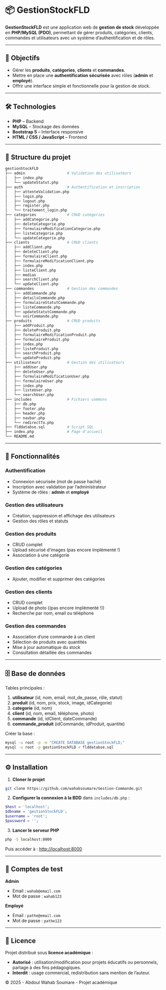 # 📦 GestionStockFLD

**GestionStockFLD** est une application web de **gestion de stock** développée en **PHP/MySQL (PDO)**, permettant de gérer produits, catégories, clients, commandes et utilisateurs avec un système d’authentification et de rôles.

---

## 🚀 Objectifs

- Gérer les **produits**, **catégories**, **clients** et **commandes**.
- Mettre en place une **authentification sécurisée** avec rôles (**admin** et **employé**).
- Offrir une interface simple et fonctionnelle pour la gestion de stock.

---

## 🛠️ Technologies

- **PHP** – Backend
- **MySQL** – Stockage des données
- **Bootstrap 5** – Interface responsive
- **HTML / CSS / JavaScript** – Frontend

---

## 📂 Structure du projet

```bash
gestionStockFLD
├── admin                   # Validation des utilisateurs
│   ├── index.php
│   └── updateStatut.php
├── auth                    # Authentification et inscription
│   ├── attenteValidation.php
│   ├── login.php
│   ├── logout.php
│   ├── register.php
│   └── traitement_login.php
├── categories              # CRUD catégories
│   ├── addCategorie.php
│   ├── deleteCategorie.php
│   ├── formulaireModificationCategorie.php
│   ├── listeCategorie.php
│   └── updateCategorie.php
├── clients                 # CRUD clients
│   ├── addClient.php
│   ├── deleteClient.php
│   ├── formulaireClient.php
│   ├── formulaireModificationClient.php
│   ├── index.php
│   ├── listeClient.php
│   ├── medias
│   ├── searchClient.php
│   └── updateClient.php
├── commandes               # Gestion des commandes
│   ├── addCommande.php
│   ├── detailsCommande.php
│   ├── formulaireStatutCommande.php
│   ├── listeCommande.php
│   ├── updateStatutCommande.php
│   └── voirCommande.php
├── produits                # CRUD produits
│   ├── addProduit.php
│   ├── deleteProduit.php
│   ├── formulaireModificationProduit.php
│   ├── formulaireProduit.php
│   ├── index.php
│   ├── listeProduit.php
│   ├── searchProduit.php
│   └── updateProduit.php
├── utilisateurs            # Gestion des utilisateurs
│   ├── addUser.php
│   ├── deleteUser.php
│   ├── formulaireModificationUser.php
│   ├── formulaireUser.php
│   ├── index.php
│   ├── listeUser.php
│   └── searchUser.php
├── includes                # Fichiers communs
│   ├── db.php
│   ├── footer.php
│   ├── header.php
│   ├── navbar.php
│   └── redirectTo.php
├── flddatabse.sql          # Script SQL
├── index.php               # Page d'accueil
└── README.md
```

---

## 🔑 Fonctionnalités

### **Authentification**
- Connexion sécurisée (mot de passe haché)
- Inscription avec validation par l’administrateur
- Système de rôles : **admin** et **employé**

### **Gestion des utilisateurs**
- Création, suppression et affichage des utilisateurs
- Gestion des rôles et statuts

### **Gestion des produits**
- CRUD complet
- Upload sécurisé d’images (pas encore implémenté !)
- Association à une catégorie

### **Gestion des catégories**
- Ajouter, modifier et supprimer des catégories

### **Gestion des clients**
- CRUD complet
- Upload de photo ((pas encore implémenté !))
- Recherche par nom, email ou téléphone

### **Gestion des commandes**
- Association d’une commande à un client
- Sélection de produits avec quantités
- Mise à jour automatique du stock
- Consultation détaillée des commandes

---

## 🗄️ Base de données

Tables principales :
1. **utilisateur** (id, nom, email, mot_de_passe, rôle, statut)
2. **produit** (id, nom, prix, stock, image, idCategorie)
3. **categorie** (id, nom)
4. **client** (id, nom, email, téléphone, photo)
5. **commande** (id, idClient, dateCommande)
6. **commande_produit** (idCommande, idProduit, quantite)

Créer la base :
```bash
mysql -u root -p -e "CREATE DATABASE gestionStockFLD;"
mysql -u root -p gestionStockFLD < flddatabse.sql
```

---

## ⚙️ Installation

1. **Cloner le projet**
```bash
git clone https://github.com/wahabsoumare/Gestion-Commande.git
```

2. **Configurer la connexion à la BDD** dans `includes/db.php` :
```php
$host = 'localhost';
$dbname = 'gestionStockFLD';
$username = 'root';
$password = '';
```

3. **Lancer le serveur PHP**
```bash
php -S localhost:8000
```
Puis accéder à : [http://localhost:8000](http://localhost:8000)

---

## 👥 Comptes de test

**Admin**  
- Email : `wahab@email.com`  
- Mot de passe : `wahab123`

**Employé**  
- Email : `pathe@email.com`  
- Mot de passe : `pathe123`

---

## 📜 Licence

Projet distribué sous **licence académique** :  
- **Autorisé** : utilisation/modification pour projets éducatifs ou personnels, partage à des fins pédagogiques.  
- **Interdit** : usage commercial, redistribution sans mention de l’auteur.  

© 2025 - Abdoul Wahab Soumare - Projet académique
